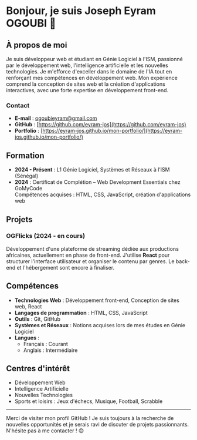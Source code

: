# Bonjour, je suis Joseph Eyram OGOUBI 👋

## À propos de moi

Je suis développeur web et étudiant en Génie Logiciel à l'ISM, passionné par le développement web, l'intelligence artificielle et les nouvelles technologies. Je m'efforce d'exceller dans le domaine de l'IA tout en renforçant mes compétences en développement web. Mon expérience comprend la conception de sites web et la création d'applications interactives, avec une forte expertise en développement front-end.

### Contact

- **E-mail** : [ogoubieyram@gmail.com](mailto:ogoubieyram@gmail.com)
- **GitHub** : [https://github.com/eyram-jos](https://github.com/eyram-jos)
- **Portfolio** : [https://eyram-jos.github.io/mon-portfolio/](https://eyram-jos.github.io/mon-portfolio/)

## Formation

- **2024 - Présent** : L1 Génie Logiciel, Systèmes et Réseaux à l’ISM (Sénégal)
- **2024** : Certificat de Complétion – Web Development Essentials chez GoMyCode  
  Compétences acquises : HTML, CSS, JavaScript, création d'applications web

## Projets

### OGFlicks (2024 - en cours)

Développement d'une plateforme de streaming dédiée aux productions africaines, actuellement en phase de front-end. J'utilise **React** pour structurer l'interface utilisateur et organiser le contenu par genres. Le back-end et l'hébergement sont encore à finaliser.

## Compétences

- **Technologies Web** : Développement front-end, Conception de sites web, React
- **Langages de programmation** : HTML, CSS, JavaScript
- **Outils** : Git, GitHub
- **Systèmes et Réseaux** : Notions acquises lors de mes études en Génie Logiciel
- **Langues** :  
  - Français : Courant  
  - Anglais : Intermédiaire

## Centres d'intérêt

- Développement Web
- Intelligence Artificielle
- Nouvelles Technologies
- Sports et loisirs : Jeux d'échecs, Musique, Football, Scrabble

---

Merci de visiter mon profil GitHub ! Je suis toujours à la recherche de nouvelles opportunités et je serais ravi de discuter de projets passionnants. N'hésite pas à me contacter ! 😊
